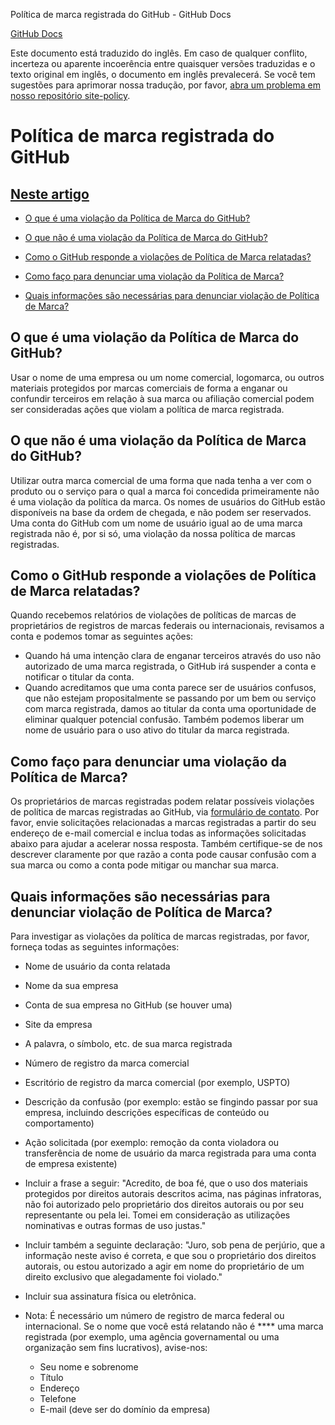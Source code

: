 Política de marca registrada do GitHub - GitHub Docs

[](/pt)[GitHub Docs](/pt)

Este documento está traduzido do inglês. Em caso de qualquer conflito, incerteza ou aparente incoerência entre quaisquer versões traduzidas e o texto original em inglês, o documento em inglês prevalecerá. Se você tem sugestões para aprimorar nossa tradução, por favor, [abra um problema em nosso repositório site-policy](https://github.com/github/site-policy/issues).

Política de marca registrada do GitHub
==========

[Neste artigo](/github/site-policy/github-trademark-policy#in-this-article)
----------

* [O que é uma violação da Política de Marca do GitHub?](#what-is-a-github-trademark-policy-violation)

* [O que não é uma violação da Política de Marca do GitHub?](#what-is-not-a-github-trademark-policy-violation)

* [Como o GitHub responde a violações de Política de Marca relatadas?](#how-does-github-respond-to-reported-trademark-policy-violations)

* [Como faço para denunciar uma violação da Política de Marca?](#how-do-i-report-a-trademark-policy-violation)

* [Quais informações são necessárias para denunciar violação de Política de Marca?](#what-information-is-required-when-reporting-trademark-policy-violations)

[](#what-is-a-github-trademark-policy-violation)O que é uma violação da Política de Marca do GitHub?
----------

Usar o nome de uma empresa ou um nome comercial, logomarca, ou outros materiais protegidos por marcas comerciais de forma a enganar ou confundir terceiros em relação à sua marca ou afiliação comercial podem ser consideradas ações que violam a política de marca registrada.

[](#what-is-not-a-github-trademark-policy-violation)O que não é uma violação da Política de Marca do GitHub?
----------

Utilizar outra marca comercial de uma forma que nada tenha a ver com o produto ou o serviço para o qual a marca foi concedida primeiramente não é uma violação da política da marca. Os nomes de usuários do GitHub estão disponíveis na base da ordem de chegada, e não podem ser reservados. Uma conta do GitHub com um nome de usuário igual ao de uma marca registrada não é, por si só, uma violação da nossa política de marcas registradas.

[](#how-does-github-respond-to-reported-trademark-policy-violations)Como o GitHub responde a violações de Política de Marca relatadas?
----------

Quando recebemos relatórios de violações de políticas de marcas de proprietários de registros de marcas federais ou internacionais, revisamos a conta e podemos tomar as seguintes ações:

* Quando há uma intenção clara de enganar terceiros através do uso não autorizado de uma marca registrada, o GitHub irá suspender a conta e notificar o titular da conta.
* Quando acreditamos que uma conta parece ser de usuários confusos, que não estejam propositalmente se passando por um bem ou serviço com marca registrada, damos ao titular da conta uma oportunidade de eliminar qualquer potencial confusão. Também podemos liberar um nome de usuário para o uso ativo do titular da marca registrada.

[](#how-do-i-report-a-trademark-policy-violation)Como faço para denunciar uma violação da Política de Marca?
----------

Os proprietários de marcas registradas podem relatar possíveis violações de política de marcas registradas ao GitHub, via [formulário de contato](https://support.github.com/contact?tags=docs-trademark). Por favor, envie solicitações relacionadas a marcas registradas a partir do seu endereço de e-mail comercial e inclua todas as informações solicitadas abaixo para ajudar a acelerar nossa resposta. Também certifique-se de nos descrever claramente por que razão a conta pode causar confusão com a sua marca ou como a conta pode mitigar ou manchar sua marca.

[](#what-information-is-required-when-reporting-trademark-policy-violations)Quais informações são necessárias para denunciar violação de Política de Marca?
----------

Para investigar as violações da política de marcas registradas, por favor, forneça todas as seguintes informações:

* Nome de usuário da conta relatada

* Nome da sua empresa

* Conta de sua empresa no GitHub (se houver uma)

* Site da empresa

* A palavra, o símbolo, etc. de sua marca registrada

* Número de registro da marca comercial

* Escritório de registro da marca comercial (por exemplo, USPTO)

* Descrição da confusão (por exemplo: estão se fingindo passar por sua empresa, incluindo descrições específicas de conteúdo ou comportamento)

* Ação solicitada (por exemplo: remoção da conta violadora ou transferência de nome de usuário da marca registrada para uma conta de empresa existente)

* Incluir a frase a seguir: "Acredito, de boa fé, que o uso dos materiais protegidos por direitos autorais descritos acima, nas páginas infratoras, não foi autorizado pelo proprietário dos direitos autorais ou por seu representante ou pela lei. Tomei em consideração as utilizações nominativas e outras formas de uso justas."

* Incluir também a seguinte declaração: "Juro, sob pena de perjúrio, que a informação neste aviso é correta, e que sou o proprietário dos direitos autorais, ou estou autorizado a agir em nome do proprietário de um direito exclusivo que alegadamente foi violado."

* Incluir sua assinatura física ou eletrônica.

* Nota: É necessário um número de registro de marca federal ou internacional. Se o nome que você está relatando não é \*\*\*\* uma marca registrada (por exemplo, uma agência governamental ou uma organização sem fins lucrativos), avise-nos:

  * Seu nome e sobrenome
  * Título
  * Endereço
  * Telefone
  * E-mail (deve ser do domínio da empresa)
